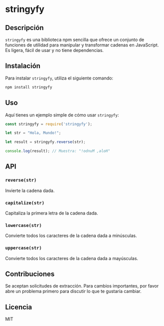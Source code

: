 # stringyfy

## Descripción

`stringyfy` es una biblioteca npm sencilla que ofrece un conjunto de funciones de utilidad para manipular y transformar cadenas en JavaScript. Es ligera, fácil de usar y no tiene dependencias.

## Instalación

Para instalar `stringyfy`, utiliza el siguiente comando:

```bash
npm install stringyfy
```

## Uso

Aquí tienes un ejemplo simple de cómo usar `stringyfy`:

```javascript
const stringyfy = require('stringyfy');

let str = "Hola, Mundo!";

let result = stringyfy.reverse(str);

console.log(result); // Muestra: "!odnuM ,aloH"
```

## API

### `reverse(str)`

Invierte la cadena dada.

### `capitalize(str)`

Capitaliza la primera letra de la cadena dada.

### `lowercase(str)`

Convierte todos los caracteres de la cadena dada a minúsculas.

### `uppercase(str)`

Convierte todos los caracteres de la cadena dada a mayúsculas.

## Contribuciones

Se aceptan solicitudes de extracción. Para cambios importantes, por favor abre un problema primero para discutir lo que te gustaría cambiar.

## Licencia

MIT
